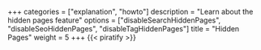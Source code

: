 +++
categories = ["explanation", "howto"]
description = "Learn about the hidden pages feature"
options = ["disableSearchHiddenPages", "disableSeoHiddenPages", "disableTagHiddenPages"]
title = "Hidden Pages"
weight = 5
+++
{{< piratify >}}